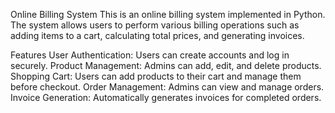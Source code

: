 Online Billing System
This is an online billing system implemented in Python. 
The system allows users to perform various billing operations such as adding items to a cart, calculating total prices, and generating invoices.

Features
User Authentication: Users can create accounts and log in securely.
Product Management: Admins can add, edit, and delete products.
Shopping Cart: Users can add products to their cart and manage them before checkout.
Order Management: Admins can view and manage orders.
Invoice Generation: Automatically generates invoices for completed orders.
